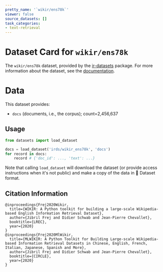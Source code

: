 ```yaml
---
pretty_name: '`wikir/ens78k`'
viewer: false
source_datasets: []
task_categories:
- text-retrieval
---
```


# Dataset Card for `wikir/ens78k`

The `wikir/ens78k` dataset, provided by the [ir-datasets](https://ir-datasets.com/) package.
For more information about the dataset, see the [documentation](https://ir-datasets.com/wikir#wikir/ens78k).

# Data

This dataset provides:
 - `docs` (documents, i.e., the corpus); count=2,456,637


## Usage

```python
from datasets import load_dataset

docs = load_dataset('irds/wikir_ens78k', 'docs')
for record in docs:
    record # {'doc_id': ..., 'text': ...}

```

Note that calling `load_dataset` will download the dataset (or provide access instructions when it's not public) and make a copy of the
data in 🤗 Dataset format.

## Citation Information

```
@inproceedings{Frej2020Wikir,
  title={WIKIR: A Python toolkit for building a large-scale Wikipedia-based English Information Retrieval Dataset},
  author={Jibril Frej and Didier Schwab and Jean-Pierre Chevallet},
  booktitle={LREC},
  year={2020}
}
@inproceedings{Frej2020MlWikir,
  title={MLWIKIR: A Python Toolkit for Building Large-scale Wikipedia-based Information Retrieval Datasets in Chinese, English, French, Italian, Japanese, Spanish and More},
  author={Jibril Frej and Didier Schwab and Jean-Pierre Chevallet},
  booktitle={CIRCLE},
  year={2020}
}
```
